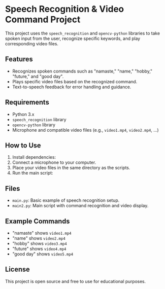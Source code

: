# Speech Recognition & Video Command Project

This project uses the `speech_recognition` and `opencv-python` libraries to take spoken input from the user, recognize specific keywords, and play corresponding video files.

## Features

- Recognizes spoken commands such as "namaste," "name," "hobby," "future," and "good day".
- Plays specific video files based on the recognized command.
- Text-to-speech feedback for error handling and guidance.

## Requirements

- Python 3.x
- `speech_recognition` library
- `opencv-python` library
- Microphone and compatible video files (e.g., `video1.mp4`, `video2.mp4`, ...)

## How to Use

1. Install dependencies:
2. Connect a microphone to your computer.
3. Place your video files in the same directory as the scripts.
4. Run the main script:

## Files

- `main.py`: Basic example of speech recognition setup.
- `main2.py`: Main script with command recognition and video display.

## Example Commands

- "namaste" shows `video1.mp4`
- "name" shows `video2.mp4`
- "hobby" shows `video3.mp4`
- "future" shows `video4.mp4`
- "good day" shows `video5.mp4`

## License

This project is open source and free to use for educational purposes.

